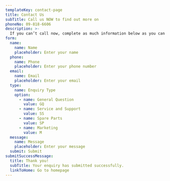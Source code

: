 ```yaml
---
templateKey: contact-page
title: Contact Us
subTitle: Call us NOW to find out more on
phoneNo: 09-818-6606
description: >-
  If you can’t call now, complete as much information below as you can and we’ll be in touch with you to talk through your requirements. Your enquiry will be answered within 2 business days by a representative of Snug Insulation Limited.
form:
  name:
    name: Name
    placeholder: Enter your name
  phone:
    name: Phone
    placeholder: Enter your phone number
  email:
    name: Email
    placeholder: Enter your email
  type:
    name: Enquiry Type
    option:
      - name: General Question
        value: GQ
      - name: Service and Support
        value: SS
      - name: Spare Parts
        value: SP
      - name: Marketing
        value: M
  message:
    name: Message
    placeholder: Enter your message
  submit: Submit
submitSuccessMessage:
  title: Thank you!
  subTitle: Your enquiry has submitted successfully.
  linkToHome: Go to homepage
---
```

